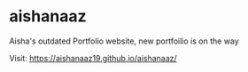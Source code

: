 # aishanaaz
Aisha's outdated Portfolio website, new portfoilio is on the way

Visit: https://aishanaaz19.github.io/aishanaaz/
